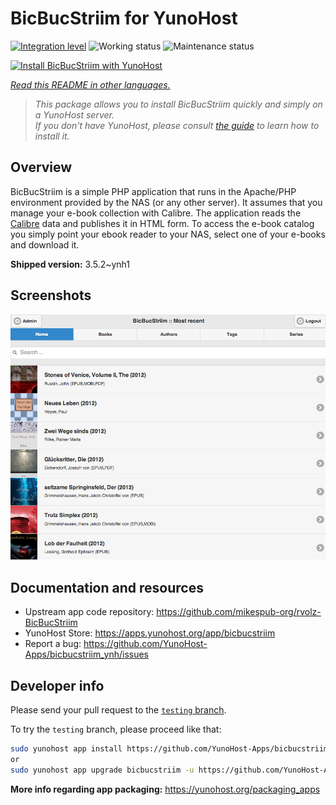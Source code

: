 <!--
N.B.: This README was automatically generated by <https://github.com/YunoHost/apps/tree/master/tools/readme_generator>
It shall NOT be edited by hand.
-->

# BicBucStriim for YunoHost

[![Integration level](https://dash.yunohost.org/integration/bicbucstriim.svg)](https://ci-apps.yunohost.org/ci/apps/bicbucstriim/) ![Working status](https://ci-apps.yunohost.org/ci/badges/bicbucstriim.status.svg) ![Maintenance status](https://ci-apps.yunohost.org/ci/badges/bicbucstriim.maintain.svg)

[![Install BicBucStriim with YunoHost](https://install-app.yunohost.org/install-with-yunohost.svg)](https://install-app.yunohost.org/?app=bicbucstriim)

*[Read this README in other languages.](./ALL_README.md)*

> *This package allows you to install BicBucStriim quickly and simply on a YunoHost server.*  
> *If you don't have YunoHost, please consult [the guide](https://yunohost.org/install) to learn how to install it.*

## Overview

BicBucStriim is a simple PHP application that runs in the Apache/PHP environment provided by the NAS (or any other server). It assumes that you manage your e-book collection with Calibre. The application reads the [Calibre](https://calibre-ebook.com/) data and publishes it in HTML form. To access the e-book catalog you simply point your ebook reader to your NAS, select one of your e-books and download it.


**Shipped version:** 3.5.2~ynh1

## Screenshots

![Screenshot of BicBucStriim](./doc/screenshots/bbs-121-recent.png)

## Documentation and resources

- Upstream app code repository: <https://github.com/mikespub-org/rvolz-BicBucStriim>
- YunoHost Store: <https://apps.yunohost.org/app/bicbucstriim>
- Report a bug: <https://github.com/YunoHost-Apps/bicbucstriim_ynh/issues>

## Developer info

Please send your pull request to the [`testing` branch](https://github.com/YunoHost-Apps/bicbucstriim_ynh/tree/testing).

To try the `testing` branch, please proceed like that:

```bash
sudo yunohost app install https://github.com/YunoHost-Apps/bicbucstriim_ynh/tree/testing --debug
or
sudo yunohost app upgrade bicbucstriim -u https://github.com/YunoHost-Apps/bicbucstriim_ynh/tree/testing --debug
```

**More info regarding app packaging:** <https://yunohost.org/packaging_apps>

